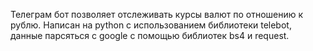 Телеграм бот позволяет отслеживать курсы валют по отношению к рублю. Написан на python с использованием библиотеки telebot, данные парсяться с google с помощью библиотек bs4 и request.
